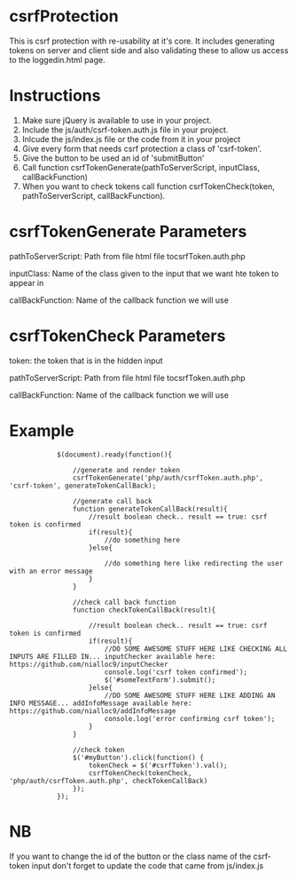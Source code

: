 # csrfProtection
This is csrf protection with re-usability at it's core. It includes generating tokens on server and client side and also 
validating these to allow us access to the loggedin.html page.


# Instructions
1. Make sure jQuery is available to use in your project.
2. Include the js/auth/csrf-token.auth.js file in your project.
3. Inlcude the js/index.js file or the code from it in your project
4. Give every form that needs csrf protection a class of 'csrf-token'.
5. Give the button to be used an id of 'submitButton'
6. Call function csrfTokenGenerate(pathToServerScript, inputClass, callBackFunction)
8. When you want to check tokens call function csrfTokenCheck(token, pathToServerScript, callBackFunction).

# csrfTokenGenerate Parameters

pathToServerScript: Path from file html file tocsrfToken.auth.php

inputClass: Name of the class given to the input that we want hte token to appear in

callBackFunction: Name of the callback function we will use


# csrfTokenCheck Parameters

token: the token that is in the hidden input

pathToServerScript: Path from file html file tocsrfToken.auth.php

callBackFunction: Name of the callback function we will use



# Example
                $(document).ready(function(){

                    //generate and render token
                    csrfTokenGenerate('php/auth/csrfToken.auth.php', 'csrf-token', generateTokenCallBack);

                    //generate call back
                    function generateTokenCallBack(result){
                        //result boolean check.. result == true: csrf token is confirmed
                        if(result){
                            //do something here
                        }else{

                            //do something here like redirecting the user with an error message
                        }
                    }

                    //check call back function
                    function checkTokenCallBack(result){

                        //result boolean check.. result == true: csrf token is confirmed
                        if(result){
                            //DO SOME AWESOME STUFF HERE LIKE CHECKING ALL INPUTS ARE FILLED IN... inputChecker available here: https://github.com/nialloc9/inputChecker
                            console.log('csrf token confirmed');
                            $('#someTextForm').submit();
                        }else{
                            //DO SOME AWESOME STUFF HERE LIKE ADDING AN INFO MESSAGE... addInfoMessage available here: https://github.com/nialloc9/addInfoMessage
                            console.log('error confirming csrf token');
                        }
                    }

                    //check token
                    $('#myButton').click(function() {
                        tokenCheck = $('#csrfToken').val();
                        csrfTokenCheck(tokenCheck, 'php/auth/csrfToken.auth.php', checkTokenCallBack)
                    });
                });
        
# NB
If you want to change the id of the button or the class name of the csrf-token input don't forget to update the code that came 
from js/index.js
    
